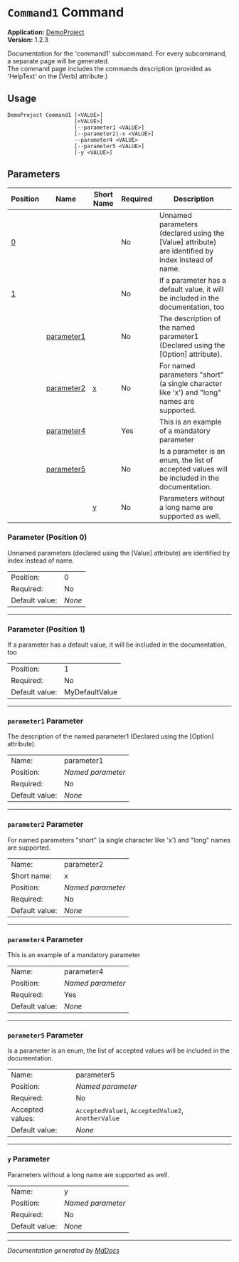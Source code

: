 ﻿# `Command1` Command

**Application:** [DemoProject](../index.md)  
**Version:** 1.2.3

Documentation for the 'command1' subcommand. For every subcommand, a separate page will be generated.  
The command page includes the commands description (provided as 'HelpText' on the \[Verb\] attribute.)

## Usage

```
DemoProject Command1 [<VALUE>]
                     [<VALUE>]
                     [--parameter1 <VALUE>]
                     [--parameter2|-x <VALUE>]
                     --parameter4 <VALUE>
                     [--parameter5 <VALUE>]
                     [-y <VALUE>]
```

## Parameters

| Position                   | Name                                | Short Name                 | Required | Description                                                                                          |
| -------------------------- | ----------------------------------- | -------------------------- | -------- | ---------------------------------------------------------------------------------------------------- |
| [0](#parameter-position-0) |                                     |                            | No       | Unnamed parameters (declared using the \[Value\] attribute) are identified by index instead of name. |
| [1](#parameter-position-1) |                                     |                            | No       | If a parameter has a default value, it will be included in the documentation, too                    |
|                            | [parameter1](#parameter1-parameter) |                            | No       | The description of the named parameter1 (Declared using the \[Option\] attribute).                   |
|                            | [parameter2](#parameter2-parameter) | [x](#parameter2-parameter) | No       | For named parameters "short" (a single character like 'x') and "long" names are supported.           |
|                            | [parameter4](#parameter4-parameter) |                            | Yes      | This is an example of a mandatory parameter                                                          |
|                            | [parameter5](#parameter5-parameter) |                            | No       | Is a parameter is an enum, the list of accepted values will be included in the documentation.        |
|                            |                                     | [y](#y-parameter)          | No       | Parameters without a long name are supported as well.                                                |

### Parameter (Position 0)

Unnamed parameters (declared using the \[Value\] attribute) are identified by index instead of name.

|                |        |
| -------------- | ------ |
| Position:      | 0      |
| Required:      | No     |
| Default value: | *None* |

___

### Parameter (Position 1)

If a parameter has a default value, it will be included in the documentation, too

|                |                |
| -------------- | -------------- |
| Position:      | 1              |
| Required:      | No             |
| Default value: | MyDefaultValue |

___

### `parameter1` Parameter

The description of the named parameter1 (Declared using the \[Option\] attribute).

|                |                   |
| -------------- | ----------------- |
| Name:          | parameter1        |
| Position:      | *Named parameter* |
| Required:      | No                |
| Default value: | *None*            |

___

### `parameter2` Parameter

For named parameters "short" (a single character like 'x') and "long" names are supported.

|                |                   |
| -------------- | ----------------- |
| Name:          | parameter2        |
| Short name:    | x                 |
| Position:      | *Named parameter* |
| Required:      | No                |
| Default value: | *None*            |

___

### `parameter4` Parameter

This is an example of a mandatory parameter

|                |                   |
| -------------- | ----------------- |
| Name:          | parameter4        |
| Position:      | *Named parameter* |
| Required:      | Yes               |
| Default value: | *None*            |

___

### `parameter5` Parameter

Is a parameter is an enum, the list of accepted values will be included in the documentation.

|                  |                                                    |
| ---------------- | -------------------------------------------------- |
| Name:            | parameter5                                         |
| Position:        | *Named parameter*                                  |
| Required:        | No                                                 |
| Accepted values: | `AcceptedValue1`, `AcceptedValue2`, `AnotherValue` |
| Default value:   | *None*                                             |

___

### `y` Parameter

Parameters without a long name are supported as well.

|                |                   |
| -------------- | ----------------- |
| Name:          | y                 |
| Position:      | *Named parameter* |
| Required:      | No                |
| Default value: | *None*            |

___

*Documentation generated by [MdDocs](https://github.com/ap0llo/mddocs)*
